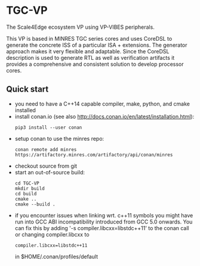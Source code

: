 # TGC-VP
The Scale4Edge ecosystem VP using VP-VIBES peripherals.

This VP is based in MINRES TGC series cores and uses CoreDSL to generate the concrete ISS 
of a particular ISA + extensions. The generator approach makes it very flexible and adaptable.
Since the CoreDSL description is used to generate RTL as well as verification artifacts it 
provides a comprehensive and consistent solution to develop processor cores.

## Quick start

* you need to have a C++14 capable compiler, make, python, and cmake installed
* install conan.io (see also http://docs.conan.io/en/latest/installation.html):
  ```
  pip3 install --user conan
  ```
* setup conan to use the minres repo:
  ```
  conan remote add minres https://artifactory.minres.com/artifactory/api/conan/minres
  ```
* checkout source from git
* start an out-of-source build:
  ```
  cd TGC-VP
  mkdir build
  cd build
  cmake ..
  cmake --build .
  ```
* if you encounter issues when linking wrt. c++11 symbols you might have run into GCC ABI incompatibility introduced from GCC 5.0 onwards. You can fix this by adding '-s compiler.libcxx=libstdc++11' to the conan call or changing compiler.libcxx to
  ```
  compiler.libcxx=libstdc++11
  ```
  in $HOME/.conan/profiles/default


